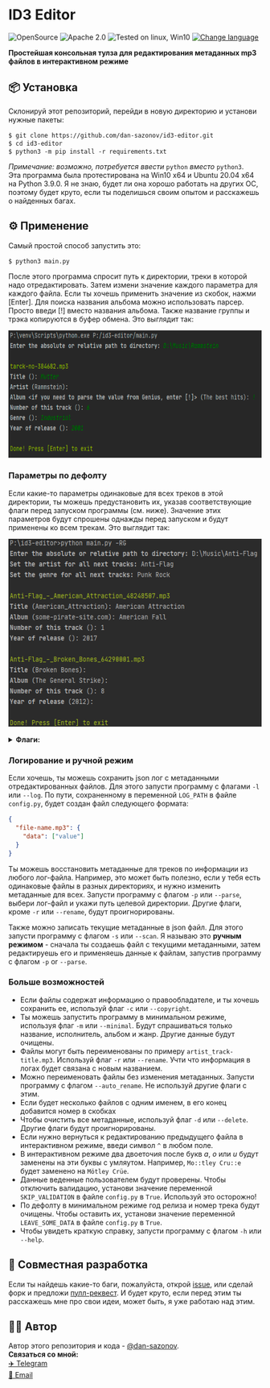 # ID3 Editor
![OpenSource](https://img.shields.io/badge/Open%20Source-%E2%99%A5-red)
![Apache 2.0](https://img.shields.io/github/license/dan-sazonov/id3-editor)
![Tested on linux, Win10](https://img.shields.io/badge/tested%20on-Linux%20|%20Win10-blue)
[![Change language](https://img.shields.io/badge/Language-En-9cf)](README.md)<br>

**Простейшая консольная тулза для редактирования метаданных mp3 файлов в интерактивном режиме**

## 📦 Установка
Склонируй этот репозиторий, перейди в новую директорию и установи нужные пакеты:
```
$ git clone https://github.com/dan-sazonov/id3-editor.git
$ cd id3-editor
$ python3 -m pip install -r requirements.txt
```
_Примечание: возможно, потребуется ввести_ `python` _вместо_ `python3`.<br>
Эта программа была протестирована на Win10 x64 и Ubuntu 20.04 x64 на Python 3.9.0. Я не знаю, будет ли она хорошо работать 
на других ОС, поэтому будет круто, если ты поделишься своим опытом и расскажешь о найденных багах.

## ⚙ Применение
Самый простой способ запустить это:
```
$ python3 main.py
```
После этого программа спросит путь к директории, треки в которой надо отредактировать. Затем измени значение каждого параметра
для каждого файла. Если ты хочешь применить значение из скобок, нажми \[Enter\]. Для поиска названия альбома можно использовать парсер. Просто введи \[\!] вместо названия альбома. Также название группы и трэка копируются в буфер обмена. Это выглядит  так:

<p align="center"><img src="./img/demo1.png" width="555" height="253"></p>

<h3>Параметры по дефолту</h3>

Если какие-то параметры одинаковые для всех треков в этой директории, ты можешь предустановить их, указав соответствующие 
флаги перед запуском программы (см. ниже). Значение этих параметров будут спрошены однажды перед запуском и будут применены
ко всем трекам. Это выглядит так:

<p align="center"><img src="./img/demo2.png" width="556" height="373"></p>
<details> 
  <summary><b>Флаги:</b></summary>
  <ul>
    <li><code>'-T', '--title'</code> - название для всех треков;</li>
    <li><code>'-R', '--artist'</code> - исполнителя для всех треков;</li>
    <li><code>'-A', '--album'</code> - альбом для всех треков;</li>
    <li><code>'-N', '--number'</code> - номер для всех треков;</li>
    <li><code>'-G', '--genre'</code> - жанр для всех треков;</li>
    <li><code>'-D', '--date'</code> - дату выпуска для всех треков.</li>
  </ul>
</details>

<h3>Логирование и ручной режим</h3>

Если хочешь, ты можешь сохранить json лог с метаданными отредактированных файлов. Для этого запусти программу с флагами
`-l` или `--log`. По пути, сохраненному в переменной `LOG_PATH` в файле `config.py`, будет создан файл следующего формата:
```json
{
  "file-name.mp3": {
    "data": ["value"]
  }
}
 ```
Ты можешь восстановить метаданные для треков по информации из любого лог-файла. Например, это может быть полезно, если у
тебя есть одинаковые файлы в разных директориях, и нужно изменить метаданные для всех. Запусти программу с флагом `-p` или `--parse`,
выбери лог-файл и укажи путь целевой директории. Другие флаги, кроме `-r` или `--rename`, будут проигнорированы.
  
Также можно записать текущие метаданные в json файл. Для этого запусти программу с флагом `-s` или `--scan`. Я называю 
это **ручным режимом** - сначала ты создаешь файл с текущими метаданными, затем редактируешь его и применяешь данные к
файлам, запустив программу с флагом `-p` or `--parse`.

<h3>Больше возможностей</h3>

- Если файлы содержат информацию о правообладателе, и ты хочешь сохранить ее, используй флаг `-c` или `--copyright`.
- Ты можешь запустить программу в минимальном режиме, используя флаг `-m` или `--minimal`. Будут спрашиваться только название, исполнитель, альбом и жанр. Другие данные будут очищены.
- Файлы могут быть переименованы по примеру `artist_track-title.mp3`. Используй флаг `-r` или `--rename`. Учти что информация в логах будет связана с новым названием.
- Можно переименовать файлы без изменения метаданных. Запусти программу с флагом `--auto_rename`. Не используй другие флаги с этим.
- Если будет несколько файлов с одним именем, в его конец добавится номер в скобках
- Чтобы очистить все метаданные, используй флаг `-d` или `--delete`. Другие флаги будут проигнорированы.
- Если нужно вернуться к редактированию предыдущего файла в интерактивном режиме, введи символ `^` в любом поле.
- В интерактивном режиме два двоеточия после букв _a_, _o_ или _u_ будут заменены на эти буквы с умляутом. Например, `Mo::tley Cru::e` будет заменено на `Mötley Crüe`.
- Данные веденные пользователем будут проверены. Чтобы отключить валидацию, установи значение переменной `SKIP_VALIDATION` в файле `config.py` в `True`. Используй это осторожно!
- По дефолту в минимальном режиме год релиза и номер трека будут очищены. Чтобы оставить их, установи значение переменной `LEAVE_SOME_DATA` в файле `config.py` в `True`.
- Чтобы увидеть краткую справку, запусти программу с флагом `-h` или `--help`.

## 🤝 Совместная разработка
Если ты найдешь какие-то баги, пожалуйста, открой [issue](https://github.com/dan-sazonov/id3-editor/issues),
или сделай форк и предложи [пулл-реквест](https://github.com/dan-sazonov/id3-editor/pulls). И будет круто, если перед этим ты расскажешь мне про свои идеи, может быть, я уже работаю над этим.
 
## 👨‍💻 Автор
Автор этого репозитория и кода - [@dan-sazonov](https://github.com/dan-sazonov). <br>
**Связаться со мной:**<br>
[✈️ Telegram](https://t.me/dan_sazonov) <br>
[📧 Email](mailto:p-294803@yandex.com) <br>
